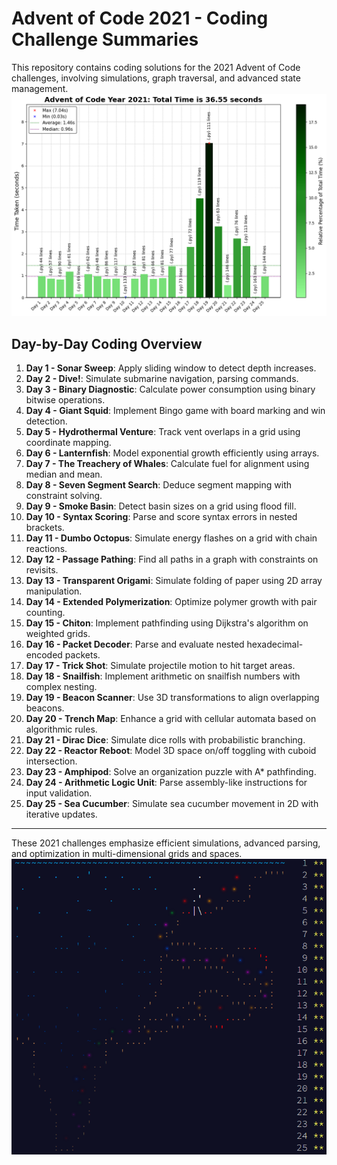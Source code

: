# Advent of Code 2021 - Coding Challenge Summaries

This repository contains coding solutions for the 2021 Advent of Code challenges, involving simulations, graph traversal, and advanced state management.
![2020 Run Time Plot](2021_RunTime_plot.png)
## Day-by-Day Coding Overview

1. **Day 1 - Sonar Sweep**: Apply sliding window to detect depth increases.
2. **Day 2 - Dive!**: Simulate submarine navigation, parsing commands.
3. **Day 3 - Binary Diagnostic**: Calculate power consumption using binary bitwise operations.
4. **Day 4 - Giant Squid**: Implement Bingo game with board marking and win detection.
5. **Day 5 - Hydrothermal Venture**: Track vent overlaps in a grid using coordinate mapping.
6. **Day 6 - Lanternfish**: Model exponential growth efficiently using arrays.
7. **Day 7 - The Treachery of Whales**: Calculate fuel for alignment using median and mean.
8. **Day 8 - Seven Segment Search**: Deduce segment mapping with constraint solving.
9. **Day 9 - Smoke Basin**: Detect basin sizes on a grid using flood fill.
10. **Day 10 - Syntax Scoring**: Parse and score syntax errors in nested brackets.
11. **Day 11 - Dumbo Octopus**: Simulate energy flashes on a grid with chain reactions.
12. **Day 12 - Passage Pathing**: Find all paths in a graph with constraints on revisits.
13. **Day 13 - Transparent Origami**: Simulate folding of paper using 2D array manipulation.
14. **Day 14 - Extended Polymerization**: Optimize polymer growth with pair counting.
15. **Day 15 - Chiton**: Implement pathfinding using Dijkstra's algorithm on weighted grids.
16. **Day 16 - Packet Decoder**: Parse and evaluate nested hexadecimal-encoded packets.
17. **Day 17 - Trick Shot**: Simulate projectile motion to hit target areas.
18. **Day 18 - Snailfish**: Implement arithmetic on snailfish numbers with complex nesting.
19. **Day 19 - Beacon Scanner**: Use 3D transformations to align overlapping beacons.
20. **Day 20 - Trench Map**: Enhance a grid with cellular automata based on algorithmic rules.
21. **Day 21 - Dirac Dice**: Simulate dice rolls with probabilistic branching.
22. **Day 22 - Reactor Reboot**: Model 3D space on/off toggling with cuboid intersection.
23. **Day 23 - Amphipod**: Solve an organization puzzle with A* pathfinding.
24. **Day 24 - Arithmetic Logic Unit**: Parse assembly-like instructions for input validation.
25. **Day 25 - Sea Cucumber**: Simulate sea cucumber movement in 2D with iterative updates.

---

These 2021 challenges emphasize efficient simulations, advanced parsing, and optimization in multi-dimensional grids and spaces.
![2021 Advent](<2021 Advent Calendar.png>)